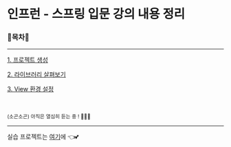 # 인프런 - 스프링 입문 강의 내용 정리

### 🌳목차🚗

<hr>

[1. 프로젝트 생성](1.CreateProject.md)

[2. 라이브러리 살펴보기](2.CheckLibraries.md)

[3. View 환경 설정](3.ViewSettings.md)



<br/>

<small>(소곤소곤) 아직은 열심히 듣는 중 ! 🏃‍🏃‍🏃‍</small>

<hr>

실습 프로젝트는 [여기](https://github.com/o3o-ovo3/hello-spring)에 👈💕
